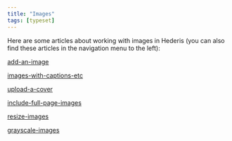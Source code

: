 ```yaml
---
title: "Images"
tags: [typeset]
---
```

 
<html><body><section data-type="chapter" class="hsecchapter" data-hederis-type="hsecchapter" id="intro-images" data-pi-attrs="id: intro-images; data-tags: typeset;" role="doc-chapter" data-tags="typeset" data-author-name=" " data-book-title=" " title="Images"><p class="hblkp" data-hederis-type="hblkp" id="pHIfjg4Pl">Here are some articles about working with images in Hederis (you can also find these articles in the navigation menu to the left): </p><p class="hblkp" data-hederis-type="hblkp" id="pTRSGO6wD"><a href="{% link _docs/add-an-image.md %}" class="hspana" data-hederis-type="hspana" id="pMrMTHb6v">add-an-image</a></p><p class="hblkp" data-hederis-type="hblkp" id="pFD7j9zIN"><a href="{% link _docs/images-with-captions-etc.md %}" class="hspana" data-hederis-type="hspana" id="pD39yB25t">images-with-captions-etc</a></p><p class="hblkp" data-hederis-type="hblkp" id="pQMBbv0Bv"><a href="{% link _docs/upload-a-cover.md %}" class="hspana" data-hederis-type="hspana" id="pI7nZyj79">upload-a-cover</a></p><p class="hblkp" data-hederis-type="hblkp" id="pUms09kbE"><a href="{% link _docs/include-full-page-images.md %}" class="hspana" data-hederis-type="hspana" id="pwo4uB26t">include-full-page-images</a></p><p class="hblkp" data-hederis-type="hblkp" id="pmQ88YqzA"><a href="{% link _docs/resize-images.md %}" class="hspana" data-hederis-type="hspana" id="puJKLuBQZ">resize-images</a></p><p class="hblkp" data-hederis-type="hblkp" id="pcNEhOd9T"><a href="{% link _docs/grayscale-images.md %}" class="hspana" data-hederis-type="hspana" id="pufxH7GIJ">grayscale-images</a></p></section></body></html>
